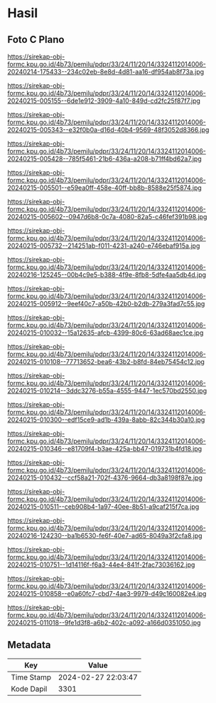 # Hasil

## Foto C Plano

https://sirekap-obj-formc.kpu.go.id/4b73/pemilu/pdpr/33/24/11/20/14/3324112014006-20240214-175433--234c02eb-8e8d-4d81-aa16-df954ab8f73a.jpg

https://sirekap-obj-formc.kpu.go.id/4b73/pemilu/pdpr/33/24/11/20/14/3324112014006-20240215-005155--6de1e912-3909-4a10-849d-cd2fc25f87f7.jpg

https://sirekap-obj-formc.kpu.go.id/4b73/pemilu/pdpr/33/24/11/20/14/3324112014006-20240215-005343--e32f0b0a-d16d-40b4-9569-48f3052d8366.jpg

https://sirekap-obj-formc.kpu.go.id/4b73/pemilu/pdpr/33/24/11/20/14/3324112014006-20240215-005428--785f5461-21b6-436a-a208-b71ff4bd62a7.jpg

https://sirekap-obj-formc.kpu.go.id/4b73/pemilu/pdpr/33/24/11/20/14/3324112014006-20240215-005501--e59ea0ff-458e-40ff-bb8b-8588e25f5874.jpg

https://sirekap-obj-formc.kpu.go.id/4b73/pemilu/pdpr/33/24/11/20/14/3324112014006-20240215-005602--0947d6b8-0c7a-4080-82a5-c46fef391b98.jpg

https://sirekap-obj-formc.kpu.go.id/4b73/pemilu/pdpr/33/24/11/20/14/3324112014006-20240215-005732--214251ab-f011-4231-a240-e746ebaf915a.jpg

https://sirekap-obj-formc.kpu.go.id/4b73/pemilu/pdpr/33/24/11/20/14/3324112014006-20240216-125245--00b4c9e5-b388-4f9e-8fb8-5dfe4aa5db4d.jpg

https://sirekap-obj-formc.kpu.go.id/4b73/pemilu/pdpr/33/24/11/20/14/3324112014006-20240215-005912--9eef40c7-a50b-42b0-b2db-279a3fad7c55.jpg

https://sirekap-obj-formc.kpu.go.id/4b73/pemilu/pdpr/33/24/11/20/14/3324112014006-20240215-010032--15a12635-afcb-4399-80c6-63ad68aec1ce.jpg

https://sirekap-obj-formc.kpu.go.id/4b73/pemilu/pdpr/33/24/11/20/14/3324112014006-20240215-010108--77713652-bea6-43b2-b8fd-84eb75454c12.jpg

https://sirekap-obj-formc.kpu.go.id/4b73/pemilu/pdpr/33/24/11/20/14/3324112014006-20240215-010214--3ddc3276-b55a-4555-9447-1ec570bd2550.jpg

https://sirekap-obj-formc.kpu.go.id/4b73/pemilu/pdpr/33/24/11/20/14/3324112014006-20240215-010300--edf15ce9-ad1b-439a-8abb-82c344b30a10.jpg

https://sirekap-obj-formc.kpu.go.id/4b73/pemilu/pdpr/33/24/11/20/14/3324112014006-20240215-010346--e81709f4-b3ae-425a-bb47-019731b4fd18.jpg

https://sirekap-obj-formc.kpu.go.id/4b73/pemilu/pdpr/33/24/11/20/14/3324112014006-20240215-010432--ccf58a21-702f-4376-9664-db3a8198f87e.jpg

https://sirekap-obj-formc.kpu.go.id/4b73/pemilu/pdpr/33/24/11/20/14/3324112014006-20240215-010511--ceb908b4-1a97-40ee-8b51-a9caf215f7ca.jpg

https://sirekap-obj-formc.kpu.go.id/4b73/pemilu/pdpr/33/24/11/20/14/3324112014006-20240216-124230--ba1b6530-fe6f-40e7-ad65-8049a3f2cfa8.jpg

https://sirekap-obj-formc.kpu.go.id/4b73/pemilu/pdpr/33/24/11/20/14/3324112014006-20240215-010751--1d14116f-f6a3-44e4-841f-2fac73036162.jpg

https://sirekap-obj-formc.kpu.go.id/4b73/pemilu/pdpr/33/24/11/20/14/3324112014006-20240215-010858--e0a60fc7-cbd7-4ae3-9979-d49c160082e4.jpg

https://sirekap-obj-formc.kpu.go.id/4b73/pemilu/pdpr/33/24/11/20/14/3324112014006-20240215-011018--9fe1d3f8-a6b2-402c-a092-a166d0351050.jpg


## Metadata

| Key        | Value               |
| ---------- | ------------------- |
| Time Stamp | 2024-02-27 22:03:47 |
| Kode Dapil | 3301                |



